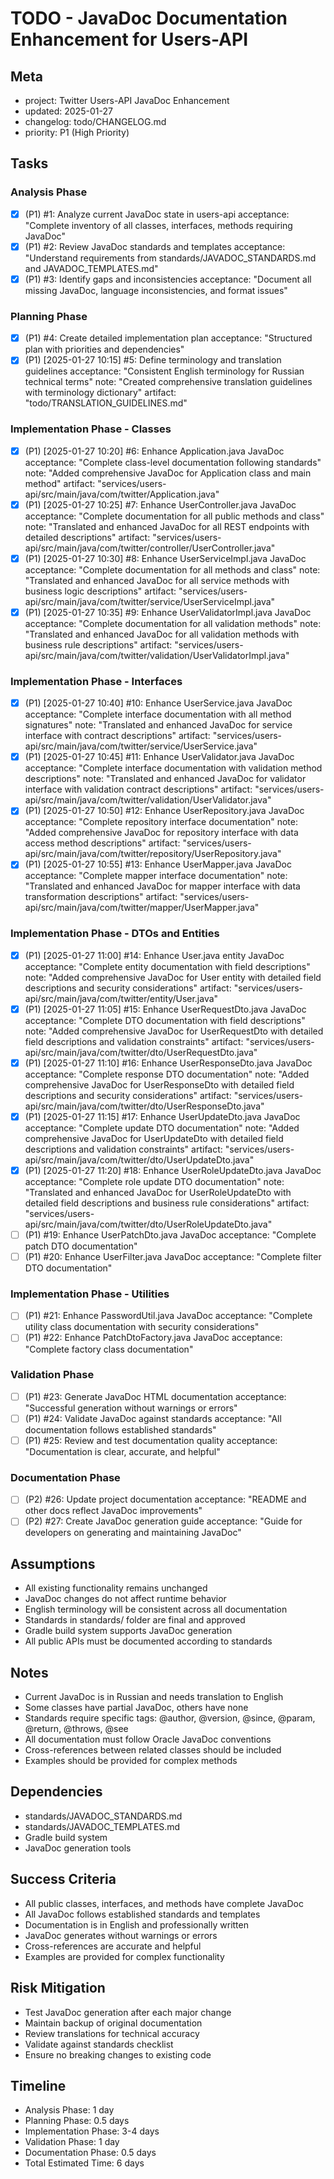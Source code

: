 # TODO - JavaDoc Documentation Enhancement for Users-API

## Meta
- project: Twitter Users-API JavaDoc Enhancement
- updated: 2025-01-27
- changelog: todo/CHANGELOG.md
- priority: P1 (High Priority)

## Tasks

### Analysis Phase
- [x] (P1) #1: Analyze current JavaDoc state in users-api
  acceptance: "Complete inventory of all classes, interfaces, methods requiring JavaDoc"
- [x] (P1) #2: Review JavaDoc standards and templates
  acceptance: "Understand requirements from standards/JAVADOC_STANDARDS.md and JAVADOC_TEMPLATES.md"
- [x] (P1) #3: Identify gaps and inconsistencies
  acceptance: "Document all missing JavaDoc, language inconsistencies, and format issues"

### Planning Phase
- [x] (P1) #4: Create detailed implementation plan
  acceptance: "Structured plan with priorities and dependencies"
- [x] (P1) [2025-01-27 10:15] #5: Define terminology and translation guidelines
  acceptance: "Consistent English terminology for Russian technical terms"
  note: "Created comprehensive translation guidelines with terminology dictionary"
  artifact: "todo/TRANSLATION_GUIDELINES.md"

### Implementation Phase - Classes
- [x] (P1) [2025-01-27 10:20] #6: Enhance Application.java JavaDoc
  acceptance: "Complete class-level documentation following standards"
  note: "Added comprehensive JavaDoc for Application class and main method"
  artifact: "services/users-api/src/main/java/com/twitter/Application.java"
- [x] (P1) [2025-01-27 10:25] #7: Enhance UserController.java JavaDoc
  acceptance: "Complete documentation for all public methods and class"
  note: "Translated and enhanced JavaDoc for all REST endpoints with detailed descriptions"
  artifact: "services/users-api/src/main/java/com/twitter/controller/UserController.java"
- [x] (P1) [2025-01-27 10:30] #8: Enhance UserServiceImpl.java JavaDoc
  acceptance: "Complete documentation for all methods and class"
  note: "Translated and enhanced JavaDoc for all service methods with business logic descriptions"
  artifact: "services/users-api/src/main/java/com/twitter/service/UserServiceImpl.java"
- [x] (P1) [2025-01-27 10:35] #9: Enhance UserValidatorImpl.java JavaDoc
  acceptance: "Complete documentation for all validation methods"
  note: "Translated and enhanced JavaDoc for all validation methods with business rule descriptions"
  artifact: "services/users-api/src/main/java/com/twitter/validation/UserValidatorImpl.java"

### Implementation Phase - Interfaces
- [x] (P1) [2025-01-27 10:40] #10: Enhance UserService.java JavaDoc
  acceptance: "Complete interface documentation with all method signatures"
  note: "Translated and enhanced JavaDoc for service interface with contract descriptions"
  artifact: "services/users-api/src/main/java/com/twitter/service/UserService.java"
- [x] (P1) [2025-01-27 10:45] #11: Enhance UserValidator.java JavaDoc
  acceptance: "Complete interface documentation with validation method descriptions"
  note: "Translated and enhanced JavaDoc for validator interface with validation contract descriptions"
  artifact: "services/users-api/src/main/java/com/twitter/validation/UserValidator.java"
- [x] (P1) [2025-01-27 10:50] #12: Enhance UserRepository.java JavaDoc
  acceptance: "Complete repository interface documentation"
  note: "Added comprehensive JavaDoc for repository interface with data access method descriptions"
  artifact: "services/users-api/src/main/java/com/twitter/repository/UserRepository.java"
- [x] (P1) [2025-01-27 10:55] #13: Enhance UserMapper.java JavaDoc
  acceptance: "Complete mapper interface documentation"
  note: "Translated and enhanced JavaDoc for mapper interface with data transformation descriptions"
  artifact: "services/users-api/src/main/java/com/twitter/mapper/UserMapper.java"

### Implementation Phase - DTOs and Entities
- [x] (P1) [2025-01-27 11:00] #14: Enhance User.java entity JavaDoc
  acceptance: "Complete entity documentation with field descriptions"
  note: "Added comprehensive JavaDoc for User entity with detailed field descriptions and security considerations"
  artifact: "services/users-api/src/main/java/com/twitter/entity/User.java"
- [x] (P1) [2025-01-27 11:05] #15: Enhance UserRequestDto.java JavaDoc
  acceptance: "Complete DTO documentation with field descriptions"
  note: "Added comprehensive JavaDoc for UserRequestDto with detailed field descriptions and validation constraints"
  artifact: "services/users-api/src/main/java/com/twitter/dto/UserRequestDto.java"
- [x] (P1) [2025-01-27 11:10] #16: Enhance UserResponseDto.java JavaDoc
  acceptance: "Complete response DTO documentation"
  note: "Added comprehensive JavaDoc for UserResponseDto with detailed field descriptions and security considerations"
  artifact: "services/users-api/src/main/java/com/twitter/dto/UserResponseDto.java"
- [x] (P1) [2025-01-27 11:15] #17: Enhance UserUpdateDto.java JavaDoc
  acceptance: "Complete update DTO documentation"
  note: "Added comprehensive JavaDoc for UserUpdateDto with detailed field descriptions and validation constraints"
  artifact: "services/users-api/src/main/java/com/twitter/dto/UserUpdateDto.java"
- [x] (P1) [2025-01-27 11:20] #18: Enhance UserRoleUpdateDto.java JavaDoc
  acceptance: "Complete role update DTO documentation"
  note: "Translated and enhanced JavaDoc for UserRoleUpdateDto with detailed field descriptions and business rule considerations"
  artifact: "services/users-api/src/main/java/com/twitter/dto/UserRoleUpdateDto.java"
- [ ] (P1) #19: Enhance UserPatchDto.java JavaDoc
  acceptance: "Complete patch DTO documentation"
- [ ] (P1) #20: Enhance UserFilter.java JavaDoc
  acceptance: "Complete filter DTO documentation"

### Implementation Phase - Utilities
- [ ] (P1) #21: Enhance PasswordUtil.java JavaDoc
  acceptance: "Complete utility class documentation with security considerations"
- [ ] (P1) #22: Enhance PatchDtoFactory.java JavaDoc
  acceptance: "Complete factory class documentation"

### Validation Phase
- [ ] (P1) #23: Generate JavaDoc HTML documentation
  acceptance: "Successful generation without warnings or errors"
- [ ] (P1) #24: Validate JavaDoc against standards
  acceptance: "All documentation follows established standards"
- [ ] (P1) #25: Review and test documentation quality
  acceptance: "Documentation is clear, accurate, and helpful"

### Documentation Phase
- [ ] (P2) #26: Update project documentation
  acceptance: "README and other docs reflect JavaDoc improvements"
- [ ] (P2) #27: Create JavaDoc generation guide
  acceptance: "Guide for developers on generating and maintaining JavaDoc"

## Assumptions
- All existing functionality remains unchanged
- JavaDoc changes do not affect runtime behavior
- English terminology will be consistent across all documentation
- Standards in standards/ folder are final and approved
- Gradle build system supports JavaDoc generation
- All public APIs must be documented according to standards

## Notes
- Current JavaDoc is in Russian and needs translation to English
- Some classes have partial JavaDoc, others have none
- Standards require specific tags: @author, @version, @since, @param, @return, @throws, @see
- All documentation must follow Oracle JavaDoc conventions
- Cross-references between related classes should be included
- Examples should be provided for complex methods

## Dependencies
- standards/JAVADOC_STANDARDS.md
- standards/JAVADOC_TEMPLATES.md
- Gradle build system
- JavaDoc generation tools

## Success Criteria
- All public classes, interfaces, and methods have complete JavaDoc
- All JavaDoc follows established standards and templates
- Documentation is in English and professionally written
- JavaDoc generates without warnings or errors
- Cross-references are accurate and helpful
- Examples are provided for complex functionality

## Risk Mitigation
- Test JavaDoc generation after each major change
- Maintain backup of original documentation
- Review translations for technical accuracy
- Validate against standards checklist
- Ensure no breaking changes to existing code

## Timeline
- Analysis Phase: 1 day
- Planning Phase: 0.5 days
- Implementation Phase: 3-4 days
- Validation Phase: 1 day
- Documentation Phase: 0.5 days
- Total Estimated Time: 6 days
